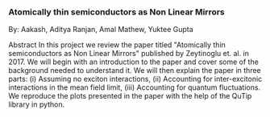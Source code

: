 ### Atomically thin semiconductors as Non Linear Mirrors

By: Aakash, Aditya Ranjan, Amal Mathew, Yuktee Gupta


Abstract
In this project we review the paper titled "Atomically thin semiconductors as Non Linear Mirrors" published by Zeytinoglu et. al. in 2017.
We will begin with an introduction to the paper and cover some of the background needed to understand it.
We will then explain the paper in three parts:
(i) Assuming no exciton interactions,
(ii) Accounting for inter-excitonic interactions in the mean field limit,
(iii) Accounting for quantum fluctuations.
We reproduce the plots presented in the paper with the help of the QuTip library in python.
